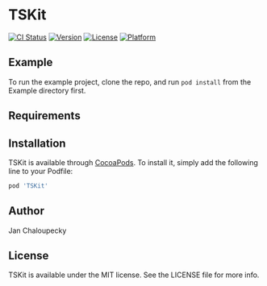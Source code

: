 # TSKit

[![CI Status](https://img.shields.io/travis/b6d25604c4d125f66b5ef8e08032a02a755c6590/TSKit.svg?style=flat)](https://travis-ci.org/b6d25604c4d125f66b5ef8e08032a02a755c6590/TSKit)
[![Version](https://img.shields.io/cocoapods/v/TSKit.svg?style=flat)](https://cocoapods.org/pods/TSKit)
[![License](https://img.shields.io/cocoapods/l/TSKit.svg?style=flat)](https://cocoapods.org/pods/TSKit)
[![Platform](https://img.shields.io/cocoapods/p/TSKit.svg?style=flat)](https://cocoapods.org/pods/TSKit)

## Example

To run the example project, clone the repo, and run `pod install` from the Example directory first.

## Requirements

## Installation

TSKit is available through [CocoaPods](https://cocoapods.org). To install
it, simply add the following line to your Podfile:

```ruby
pod 'TSKit'
```

## Author

Jan Chaloupecky

## License

TSKit is available under the MIT license. See the LICENSE file for more info.
